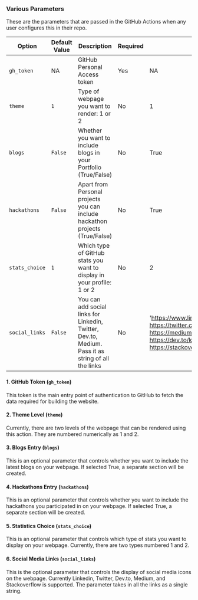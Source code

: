 ### Various Parameters

These are the parameters that are passed in the GitHub Actions when any user configures this in their repo.

| Option         | Default Value | Description                                                                  | Required | Example |
| -------------- | ------------- | ---------------------------------------------------------------------------- | -------- | ------- |
| `gh_token`     | NA            | GitHub Personal Access token                                                 | Yes      |  NA     |
| `theme`        | `1`           | Type of webpage you want to render: 1 or 2                                   | No       |  1      | 
| `blogs`        | `False`       | Whether you want to include blogs in your Portfolio (True/False)             | No       |  True   |
| `hackathons`   | `False`       | Apart from Personal projects you can include hackathon projects (True/False) | No       |  True
| `stats_choice` | `1`           | Which type of GitHub stats you want to display in your profile: 1 or 2       | No       |  2
| `social_links` | `False`       | You can add social links for Linkedin, Twitter, Dev.to, Medium. Pass it as string of all the links | No       | 'https://www.linkedin.com/in/kaustubh-gupta/, https://twitter.com/Kaustubh1828, https://medium.com/@kaustubhgupta1828, https://dev.to/kaustubhgupta, https://stackoverflow.com/users/14681298/kaustubh'|

#### 1. GitHub Token (`gh_token`)
This token is the main entry point of authentication to GitHub to fetch the data required for building the website.

#### 2. Theme Level (`theme`)
Currently, there are two levels of the webpage that can be rendered using this action. They are numbered numerically as 1 and 2. 

#### 3. Blogs Entry (`blogs`)
This is an optional parameter that controls whether you want to include the latest blogs on your webpage. If selected True, a separate section will be created. 

#### 4. Hackathons Entry (`hackathons`)
This is an optional parameter that controls whether you want to include the hackathons you participated in on your webpage. If selected True, a separate section will be created.

#### 5. Statistics Choice (`stats_choice`)
This is an optional parameter that controls which type of stats you want to display on your webpage. Currently, there are two types numbered 1 and 2.

#### 6. Social Media Links (`social_links`)
This is the optional parameter that controls the display of social media icons on the webpage. Currently Linkedin, Twitter, Dev.to, Medium, and Stackoverflow is supported. The parameter takes in all the links as a single string.